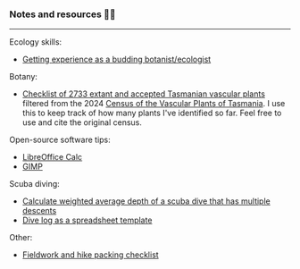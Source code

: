 ### Notes and resources 📔🍂

---

Ecology skills:
- [Getting experience as a budding botanist/ecologist](https://github.com/carolynvlasveld/notesandresources/blob/main/ecologyexp.md)

Botany:
- [Checklist of 2733 extant and accepted Tasmanian vascular plants](https://github.com/carolynvlasveld/notesandresources/blob/main/tasvasc2024list.csv) filtered from the 2024 [Census of the Vascular Plants of Tasmania](https://flora.tmag.tas.gov.au/resources/census/). I use this to keep track of how many plants I've identified so far. Feel free to use and cite the original census.

Open-source software tips:
- [LibreOffice Calc](https://github.com/carolynvlasveld/notesandresources/blob/main/libreofficecalc.md)
- [GIMP](https://github.com/carolynvlasveld/notesandresources/blob/main/gimpcheatsheet.md)

Scuba diving:
- [Calculate weighted average depth of a scuba dive that has multiple descents](https://github.com/carolynvlasveld/notesandresources/blob/main/scubaave.md)
- [Dive log as a spreadsheet template](https://github.com/carolynvlasveld/notesandresources/blob/main/divelogexample.csv)

Other:
- [Fieldwork and hike packing checklist](https://github.com/carolynvlasveld/notesandresources/blob/main/packinglist.md)


